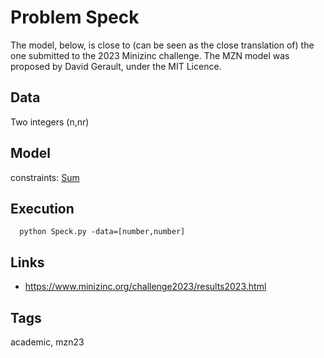 # Problem Speck

The model, below, is close to (can be seen as the close translation of) the one submitted to the 2023 Minizinc challenge.
The MZN model was proposed by David Gerault, under the MIT Licence.

## Data
  Two integers (n,nr)

## Model
  constraints: [Sum](http://pycsp.org/documentation/constraints/Sum)

## Execution
```
  python Speck.py -data=[number,number]
```

## Links
  - https://www.minizinc.org/challenge2023/results2023.html

## Tags
  academic, mzn23

